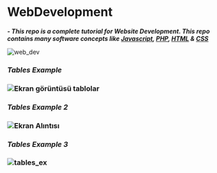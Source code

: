 # WebDevelopment
 
***- This repo is a complete tutorial for Website Development. This repo contains many software concepts like [Javascript](https://developer.mozilla.org/en-US/docs/Web/JavaScript), [PHP](https://www.php.net/), [HTML](https://html.com/) & [CSS](https://developer.mozilla.org/en-US/docs/Web/CSS)***

![web_dev](https://user-images.githubusercontent.com/88820048/191194652-8c3c2170-9789-4513-94e5-592afe12bce2.jpg)

<h3><i>Tables Example</i><h3>

![Ekran görüntüsü tablolar](https://user-images.githubusercontent.com/88820048/194358016-2ffeddd7-c350-4e83-a8bd-66464a0d9836.png)

<h3><i>Tables Example 2</i><h3>

![Ekran Alıntısı](https://user-images.githubusercontent.com/88820048/195624289-d1014c7c-8786-4ff0-bfbc-72f78491849b.PNG)

<h3><i>Tables Example 3</i><h3>

![tables_ex](https://user-images.githubusercontent.com/88820048/195633369-6498a32b-5b18-494d-9762-82204e1a481c.PNG)
